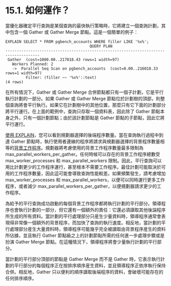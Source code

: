 # 15.1. 如何運作？

當優化器確定平行查詢是某個查詢的最快執行策略時，它將建立一個查詢計劃，其中包含一個 Gather 或 Gather Merge 節點。這是一個簡單的例子：

```text
EXPLAIN SELECT * FROM pgbench_accounts WHERE filler LIKE '%x%';
                                     QUERY PLAN                                      
-------------------------------------------------------------------------------------
 Gather  (cost=1000.00..217018.43 rows=1 width=97)
   Workers Planned: 2
   ->  Parallel Seq Scan on pgbench_accounts  (cost=0.00..216018.33 rows=1 width=97)
         Filter: (filler ~~ '%x%'::text)
(4 rows)
```

在所有情況下，Gather 或 Gather Merge 合併節點都只有一個子計劃，它是平行執行計劃的一部分。如果 Gather 或 Gather Merge 節點位於計劃樹的頂部，則整個查詢將會平行執行。如果它在計劃樹中的其他位置，那麼只有它下面的計劃部分將平行運行。在上面的範例中，查詢只存取一個資料表，因此除了 Gather 節點本身之外，只有一個計劃節點；由於該計劃節點是 Gather 節點的子節點，因此它將平行運行。

[使用 EXPLAIN](../performance-tips/using-explain.md)，您可以看到規劃器選擇的後端程序數量。當在查詢執行過程中到達 Gather 節點時，執行使用者連線的程序將請求與規劃器選擇的背景程序數量相等的[背景工作程序](../../server-programming/background-worker-processes.md)。規劃器將考慮使用的背景工作程序數量最多限制為 max\_parallel\_workers\_per\_gather。任何時候可以存在的背景工作程序總數受 max\_worker\_processes 和 max\_parallel\_workers 限制。因此，平行查詢可以用比計劃更少的工作程序運行，甚至根本不需要工作程序。最佳計劃可能取決於可用的工作程序數量，因此這可能會導致查詢性能較差。如果頻繁發生，請考慮增加 max\_worker\_processes 和 max\_parallel\_workers，以便可以同時運行更多工作程序，或者減少 max\_parallel\_workers\_per\_gather，以便規劃器請求更少的工作程序。

為給予的平行查詢成功啟動的每個背景工作程序都將執行計劃的平行部分。領導程序也會執行計劃的一部分，但它還有一個額外的責任：它還必須讀取其他後諯程序所生成的所有資料。當計劃的平行處理部分只産生少量資料時，領導程序通常會表現得非常像一個額外的背景程序，而加快了查詢的執行速度。相反地，當計劃的平行處理部分産生大量資料時，領導程序可能幾乎完全被讀取由背景程序産生的資料所佔據，並且執行 Gather 節點級之上的計劃節點所需的任何進一步處理步驟或是扮演 Gather Merge 節點。在這種情況下，領導程序將會少量執行計劃的平行部分。

當計劃的平行部分頂部的節點是 Gather Merge 而不是 Gather 時，它表示執行計劃的平行部分的每個程序正在按排序順序産生資料，並且領導程序正依序執行保持合併。相反地，Gather 只以便利的順序讀取後端程序的資料，會破壞可能存在的任何排序順序。

